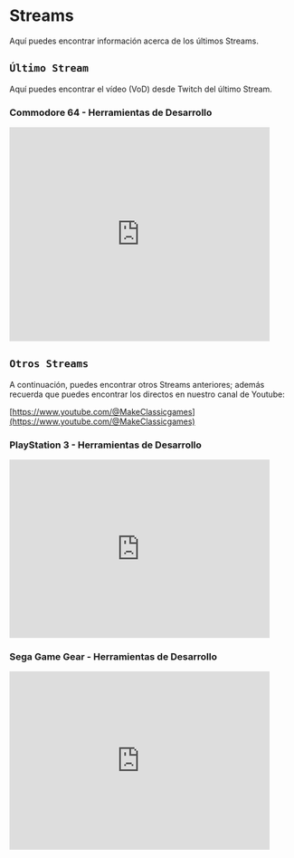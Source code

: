# Streams

Aquí puedes encontrar información acerca de los últimos Streams.

## ```Último Stream```

Aquí puedes encontrar el vídeo (VoD) desde Twitch del último Stream.

### Commodore 64 - Herramientas de Desarrollo

<iframe src="https://player.twitch.tv/?video=2434389281&parent=makeclassicgames.dev" frameborder="0" allowfullscreen="true" scrolling="no" height="378" width="460"></iframe>

<p></p>

## ```Otros Streams```

A continuación, puedes encontrar otros Streams anteriores; además recuerda que puedes encontrar los directos en nuestro canal de Youtube:

[https://www.youtube.com/@MakeClassicgames](https://www.youtube.com/@MakeClassicgames)

<p></p>

### PlayStation 3 - Herramientas de Desarrollo

<iframe width="460" height="315" src="https://www.youtube.com/embed/6_XdZMRhPco?si=_xrFskzGoiYJnEKJ" title="YouTube video player" frameborder="0" allow="accelerometer; autoplay; clipboard-write; encrypted-media; gyroscope; picture-in-picture; web-share" referrerpolicy="strict-origin-when-cross-origin" allowfullscreen></iframe>


### Sega Game Gear - Herramientas de Desarrollo

<iframe width="460" height="315" src="https://www.youtube.com/embed/rCj7t7deM1A?si=GToipz6iNJXOlj5y" title="YouTube video player" frameborder="0" allow="accelerometer; autoplay; clipboard-write; encrypted-media; gyroscope; picture-in-picture; web-share" referrerpolicy="strict-origin-when-cross-origin" allowfullscreen></iframe>


